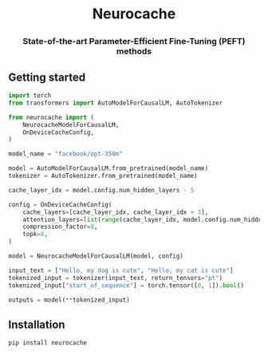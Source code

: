 
<h1 align="center"> <p>Neurocache</p></h1>
<h3 align="center">
    <p>State-of-the-art Parameter-Efficient Fine-Tuning (PEFT) methods</p>
</h3>

## Getting started

```python
import torch
from transformers import AutoModelForCausalLM, AutoTokenizer

from neurocache import (
    NeurocacheModelForCausalLM,
    OnDeviceCacheConfig,
)

model_name = "facebook/opt-350m"

model = AutoModelForCausalLM.from_pretrained(model_name)
tokenizer = AutoTokenizer.from_pretrained(model_name)

cache_layer_idx = model.config.num_hidden_layers - 5

config = OnDeviceCacheConfig(
    cache_layers=[cache_layer_idx, cache_layer_idx + 3],
    attention_layers=list(range(cache_layer_idx, model.config.num_hidden_layers)),
    compression_factor=8,
    topk=8,
)

model = NeurocacheModelForCausalLM(model, config)

input_text = ["Hello, my dog is cute", "Hello, my cat is cute"]
tokenized_input = tokenizer(input_text, return_tensors="pt")
tokenized_input["start_of_sequence"] = torch.tensor([0, 1]).bool()

outputs = model(**tokenized_input)
```

## Installation

```bash
pip install neurocache
```
